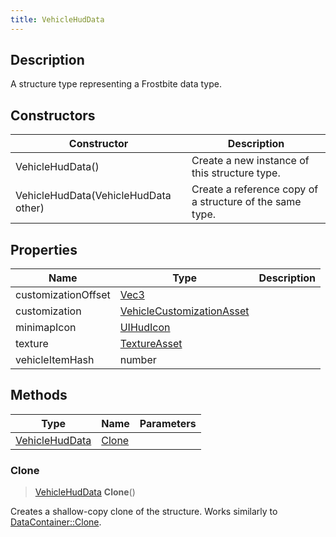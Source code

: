 ```yaml
---
title: VehicleHudData
---
```

## Description

A structure type representing a Frostbite data type.

## Constructors

| Constructor                          | Description                                              |
| ------------------------------------ | -------------------------------------------------------- |
| VehicleHudData()                     | Create a new instance of this structure type.            |
| VehicleHudData(VehicleHudData other) | Create a reference copy of a structure of the same type. |

## Properties

| Name                | Type                                                   | Description |
| ------------------- | ------------------------------------------------------ | ----------- |
| customizationOffset | [Vec3](/vext/ref/shared/class/vec3)                      |             |
| customization       | [VehicleCustomizationAsset](/vext/ref/fb/vehiclecustomizationasset/) |             |
| minimapIcon         | [UIHudIcon](/vext/ref/fb/uihudicon/)                                 |             |
| texture             | [TextureAsset](/vext/ref/fb/textureasset/)                           |             |
| vehicleItemHash     | number                                                 |             |

## Methods

| Type                             | Name            | Parameters |
| -------------------------------- | --------------- | ---------- |
| [VehicleHudData](/vext/ref/fb/vehiclehuddata/) | [Clone](#clone) |            |

### Clone

> [VehicleHudData](/vext/ref/fb/vehiclehuddata/) **Clone**()

Creates a shallow-copy clone of the structure. Works similarly to [DataContainer::Clone](/vext/ref/shared/class/datacontainer#clone).
